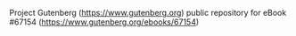 Project Gutenberg (https://www.gutenberg.org) public repository for eBook #67154 (https://www.gutenberg.org/ebooks/67154)
